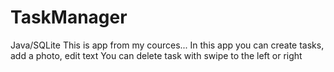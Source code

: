 # TaskManager
Java/SQLite
This is app from my cources...
In this app you can create tasks, add a photo, edit text
You can delete task with swipe to the left or right
